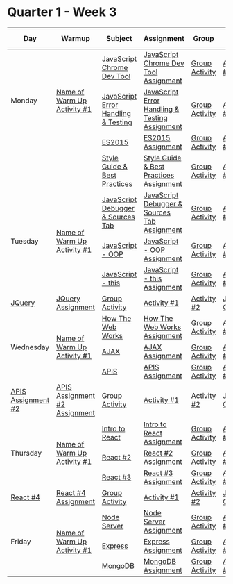 # Quarter 1 - Week 3

<table style="width: 100%">
  <thead>
    <tr>
      <th>Day</th>
      <th>Warmup</th>
      <th>Subject</th>
      <th>Assignment</th>
      <th>Group</th>
      <th>Activity #1</th>
      <th>Activity #2</th>
      <th>Stretch</th>
      <th>Supplemental #1</th>
      <th>Supplemental #2</th>
      <th>Supplemental #3</th>
    </tr>
  </thead>
  <tbody>
      <tr>
      <td rowspan="3">Monday</td>
      <td rowspan="3"><a href="#">Name of Warm Up Activity #1</a>
      </td>
      <td><a href="#">JavaScript Chrome Dev Tool</a>
      </td>
      <td><a href="#">JavaScript Chrome Dev Tool Assignment</a>
      </td>
         <td><a href="#">Group Activity</a>
      </td>
      <td><a href="#">Activity #1</a></td>
      <td><a href="#">Activity #2</a></td>
      <td><a href="#">JS Calculator</a>
      </td>
       <td><a href="#">Supplemental Link #1</a>
      </td>
       <td><a href="#">Supplemental Link #2</a>
      </td>
       <td><a href="#">Supplemental Link #3</a>
      </td>
    </tr>
    <tr>
      <td><a href="#">JavaScript Error Handling & Testing</a>
      </td>
      <td><a href="#">JavaScript Error Handling & Testing Assignment</a>
      </td>
         <td><a href="#">Group Activity</a>
      </td>
       <td><a href="#">Activity #1</a></td>
      <td><a href="#">Activity #2</a></td>
      <td><a href="#">JS Calculator</a>
      </td>
       <td><a href="#">Supplemental Link #1</a>
      </td>
       <td><a href="#">Supplemental Link #2</a>
      </td>
       <td><a href="#">Supplemental Link #3</a>
      </td>
    </tr>
    <tr>
      <td><a href="#">ES2015</a>
      </td>
      <td><a href="#">ES2015 Assignment</a>
      </td>
         <td><a href="#">Group Activity</a>
      </td>
       <td><a href="#">Activity #1</a></td>
      <td><a href="#">Activity #2</a></td>
      <td><a href="#">JS Calculator</a>
      </td>
       <td><a href="#">Supplemental Link #1</a>
      </td>
       <td><a href="#">Supplemental Link #2</a>
      </td>
       <td><a href="#">Supplemental Link #3</a>
      </td>
    </tr>
    <tr>
    <td></td>
    <td></td>
      <td><a href="#">Style Guide & Best Practices</a>
      </td>
      <td><a href="#">Style Guide & Best Practices Assignment</a>
      </td>
         <td><a href="#">Group Activity</a>
      </td>
       <td><a href="#">Activity #1</a></td>
      <td><a href="#">Activity #2</a></td>
      <td><a href="#">JS Calculator</a>
      </td>
       <td><a href="#">Supplemental Link #1</a>
      </td>
       <td><a href="#">Supplemental Link #2</a>
      </td>
       <td><a href="#">Supplemental Link #3</a>
      </td>
    </tr>
    <tr>
      <td rowspan="3">Tuesday</td>
      <td rowspan="3"><a href="#">Name of Warm Up Activity #1</a>
      </td>
      <td><a href="#">JavaScript Debugger & Sources Tab</a>
      </td>
      <td><a href="#">JavaScript Debugger & Sources Tab Assignment</a>
      </td>
         <td><a href="#">Group Activity</a>
      </td>
      <td><a href="#">Activity #1</a></td>
      <td><a href="#">Activity #2</a></td>
      <td><a href="#">JS Calculator</a>
      </td>
       <td><a href="#">Supplemental Link #1</a>
      </td>
       <td><a href="#">Supplemental Link #2</a>
      </td>
       <td><a href="#">Supplemental Link #3</a>
      </td>
    </tr>
    <tr>
      <td><a href="#">JavaScript - OOP</a>
      </td>
      <td><a href="#">JavaScript - OOP Assignment</a>
      </td>
         <td><a href="#">Group Activity</a>
      </td>
       <td><a href="#">Activity #1</a></td>
      <td><a href="#">Activity #2</a></td>
      <td><a href="#">JS Calculator</a>
      </td>
       <td><a href="#">Supplemental Link #1</a>
      </td>
       <td><a href="#">Supplemental Link #2</a>
      </td>
       <td><a href="#">Supplemental Link #3</a>
      </td>
    </tr>
    <tr>
      <td><a href="#">JavaScript - this</a>
      </td>
      <td><a href="#">JavaScript - this Assignment</a>
      </td>
         <td><a href="#">Group Activity</a>
      </td>
       <td><a href="#">Activity #1</a></td>
      <td><a href="#">Activity #2</a></td>
      <td><a href="#">JS Calculator</a>
      </td>
       <td><a href="#">Supplemental Link #1</a>
      </td>
       <td><a href="#">Supplemental Link #2</a>
      </td>
       <td><a href="#">Supplemental Link #3</a>
      </td>
    </tr>
    <tr>
      <td><a href="#">JQuery</a>
      </td>
      <td><a href="#">JQuery Assignment</a>
      </td>
         <td><a href="#">Group Activity</a>
      </td>
       <td><a href="#">Activity #1</a></td>
      <td><a href="#">Activity #2</a></td>
      <td><a href="#">JS Calculator</a>
      </td>
       <td><a href="#">Supplemental Link #1</a>
      </td>
       <td><a href="#">Supplemental Link #2</a>
      </td>
       <td><a href="#">Supplemental Link #3</a>
      </td>
    </tr>
    <tr>
      <td rowspan="3">Wednesday</td>
      <td rowspan="3"><a href="#">Name of Warm Up Activity #1</a>
      </td>
      <td><a href="#">How The Web Works</a>
      </td>
      <td><a href="#">How The Web Works Assignment</a>
      </td>
         <td><a href="#">Group Activity</a>
      </td>
      <td><a href="#">Activity #1</a></td>
      <td><a href="#">Activity #2</a></td>
      <td><a href="#">JS Calculator</a>
      </td>
       <td><a href="#">Supplemental Link #1</a>
      </td>
       <td><a href="#">Supplemental Link #2</a>
      </td>
       <td><a href="#">Supplemental Link #3</a>
      </td>
    </tr>
    <tr>
      <td><a href="#">AJAX</a>
      </td>
      <td><a href="#">AJAX Assignment</a>
      </td>
         <td><a href="#">Group Activity</a>
      </td>
       <td><a href="#">Activity #1</a></td>
      <td><a href="#">Activity #2</a></td>
      <td><a href="#">JS Calculator</a>
      </td>
       <td><a href="#">Supplemental Link #1</a>
      </td>
       <td><a href="#">Supplemental Link #2</a>
      </td>
       <td><a href="#">Supplemental Link #3</a>
      </td>
    </tr>
    <tr>
      <td><a href="#">APIS</a>
      </td>
      <td><a href="#">APIS Assignment</a>
      </td>
         <td><a href="#">Group Activity</a>
      </td>
       <td><a href="#">Activity #1</a></td>
      <td><a href="#">Activity #2</a></td>
      <td><a href="#">JS Calculator</a>
      </td>
       <td><a href="#">Supplemental Link #1</a>
      </td>
       <td><a href="#">Supplemental Link #2</a>
      </td>
       <td><a href="#">Supplemental Link #3</a>
      </td>
    </tr>
    <tr>
      <td><a href="#">APIS Assignment #2</a>
      </td>
      <td><a href="#">APIS Assignment #2 Assignment</a>
      </td>
         <td><a href="#">Group Activity</a>
      </td>
       <td><a href="#">Activity #1</a></td>
      <td><a href="#">Activity #2</a></td>
      <td><a href="#">JS Calculator</a>
      </td>
       <td><a href="#">Supplemental Link #1</a>
      </td>
       <td><a href="#">Supplemental Link #2</a>
      </td>
       <td><a href="#">Supplemental Link #3</a>
      </td>
    </tr>
    <tr>
      <td rowspan="3">Thursday</td>
      <td rowspan="3"><a href="#">Name of Warm Up Activity #1</a>
      </td>
      <td><a href="#">Intro to React</a>
      </td>
      <td><a href="#">Intro to React Assignment</a>
      </td>
         <td><a href="#">Group Activity</a>
      </td>
      <td><a href="#">Activity #1</a></td>
      <td><a href="#">Activity #2</a></td>
      <td><a href="#">JS Calculator</a>
      </td>
       <td><a href="#">Supplemental Link #1</a>
      </td>
       <td><a href="#">Supplemental Link #2</a>
      </td>
       <td><a href="#">Supplemental Link #3</a>
      </td>
    </tr>
    <tr>
      <td><a href="#">React #2</a>
      </td>
      <td><a href="#">React #2 Assignment</a>
      </td>
         <td><a href="#">Group Activity</a>
      </td>
       <td><a href="#">Activity #1</a></td>
      <td><a href="#">Activity #2</a></td>
      <td><a href="#">JS Calculator</a>
      </td>
       <td><a href="#">Supplemental Link #1</a>
      </td>
       <td><a href="#">Supplemental Link #2</a>
      </td>
       <td><a href="#">Supplemental Link #3</a>
      </td>
    </tr>
    <tr>
      <td><a href="#">React #3</a>
      </td>
      <td><a href="#">React #3 Assignment</a>
      </td>
         <td><a href="#">Group Activity</a>
      </td>
       <td><a href="#">Activity #1</a></td>
      <td><a href="#">Activity #2</a></td>
      <td><a href="#">JS Calculator</a>
      </td>
       <td><a href="#">Supplemental Link #1</a>
      </td>
       <td><a href="#">Supplemental Link #2</a>
      </td>
       <td><a href="#">Supplemental Link #3</a>
      </td>
    </tr>
    <tr>
      <td><a href="#">React #4</a>
      </td>
      <td><a href="#">React #4 Assignment</a>
      </td>
         <td><a href="#">Group Activity</a>
      </td>
       <td><a href="#">Activity #1</a></td>
      <td><a href="#">Activity #2</a></td>
      <td><a href="#">JS Calculator</a>
      </td>
       <td><a href="#">Supplemental Link #1</a>
      </td>
       <td><a href="#">Supplemental Link #2</a>
      </td>
       <td><a href="#">Supplemental Link #3</a>
      </td>
    </tr>
    <tr>
      <td rowspan="3">Friday</td>
      <td rowspan="3"><a href="#">Name of Warm Up Activity #1</a>
      </td>
      <td><a href="#">Node Server</a>
      </td>
      <td><a href="#">Node Server Assignment</a>
      </td>
         <td><a href="#">Group Activity</a>
      </td>
       <td><a href="#">Activity #1</a></td>
      <td><a href="#">Activity #2</a></td>
      <td><a href="#">JS Calculator</a>
      </td>
       <td><a href="#">Supplemental Link #1</a>
      </td>
       <td><a href="#">Supplemental Link #2</a>
      </td>
       <td><a href="#">Supplemental Link #3</a>
      </td>
    </tr>
    <tr>
      <td><a href="#">Express</a>
      </td>
      <td><a href="#">Express Assignment</a>
      </td>
         <td><a href="#">Group Activity</a>
      </td>
       <td><a href="#">Activity #1</a></td>
      <td><a href="#">Activity #2</a></td>
      <td><a href="#">JS Calculator</a>
      </td>
       <td><a href="#">Supplemental Link #1</a>
      </td>
       <td><a href="#">Supplemental Link #2</a>
      </td>
       <td><a href="#">Supplemental Link #3</a>
      </td>
    </tr>
    <tr>
      <td><a href="#">MongoDB</a>
      </td>
      <td><a href="#">MongoDB Assignment</a>
      </td>
         <td><a href="#">Group Activity</a>
      </td>
       <td><a href="#">Activity #1</a></td>
      <td><a href="#">Activity #2</a></td>
      <td><a href="#">JS Calculator</a>
      </td>
       <td><a href="#">Supplemental Link #1</a>
      </td>
       <td><a href="#">Supplemental Link #2</a>
      </td>
       <td><a href="#">Supplemental Link #3</a>
      </td>
    </tr>
  </tbody>
</table>
